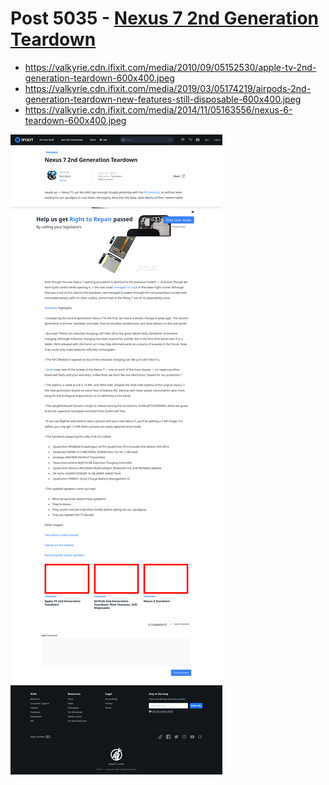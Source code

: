 # Post 5035 - [Nexus 7 2nd Generation Teardown](https://www.ifixit.com/News/5035/nexus-7-2nd-generation-teardown)

- https://valkyrie.cdn.ifixit.com/media/2010/09/05152530/apple-tv-2nd-generation-teardown-600x400.jpeg
- https://valkyrie.cdn.ifixit.com/media/2019/03/05174219/airpods-2nd-generation-teardown-new-features-still-disposable-600x400.jpeg
- https://valkyrie.cdn.ifixit.com/media/2014/11/05163556/nexus-6-teardown-600x400.jpeg

![screencap](screenshots/cf1c56b7-529a-4a47-8428-3cd6410dec8f.png)

